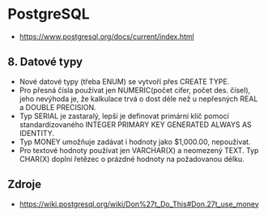 # PostgreSQL
* https://www.postgresql.org/docs/current/index.html

## 8. Datové typy
* Nové datové typy (třeba ENUM) se vytvoří přes CREATE TYPE.
* Pro přesná čísla používat jen NUMERIC(počet cifer, počet des. čísel), jeho nevýhoda je, že kalkulace trvá o dost déle než u nepřesných REAL a DOUBLE PRECISION.
* Typ SERIAL je zastaralý, lepší je definovat primární klíč pomocí standardizovaného INTEGER PRIMARY KEY GENERATED ALWAYS AS IDENTITY.
* Typ MONEY umožňuje zadávat i hodnoty jako $1,000.00, nepoužívat.
* Pro textové hodnoty používat jen VARCHAR(X) a neomezený TEXT. Typ CHAR(X) doplní řetězec o prázdné hodnoty na požadovanou délku.

## Zdroje
* https://wiki.postgresql.org/wiki/Don%27t_Do_This#Don.27t_use_money 
